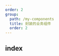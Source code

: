 ```yaml
---
order: 2
group:
  path: /my-components
  title: 封装的业务组件
  order: 2
---
```


## index

<code src="./index.tsx"></code>

<API src="/index.tsx"></API>
